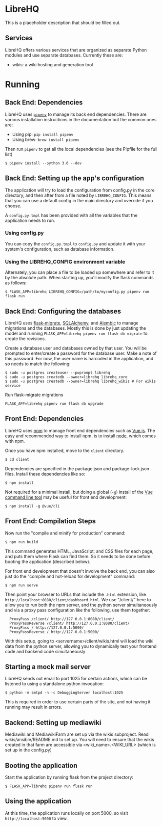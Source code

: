 # LibreHQ

This is a placeholder description that should be filled out.

## Services

LibreHQ offers various services that are organized as separate Python
modules and use separate databases. Currently these are:

* wikis: a wiki hosting and generation tool

# Running

## Back End: Dependencies

LibreHQ uses [`pipenv`](https://docs.pipenv.org/) to manage its back end
dependencies. There are various installation instructions in the documentation
but the common ones are:

* Using pip: `pip install pipenv`
* Using brew: `brew install pipenv`

Then run `pipenv` to get all the local dependencies (see the Pipfile for the
full list)

```ShellSession
$ pipenv install --python 3.6 --dev
```


## Back End: Setting up the app's configuration

The application will try to load the configuration from config.py in the core
directory, and then after from a file noted by `LIBREHQ_CONFIG`.  This means that
you can use a default config in the main directory and override if you choose.

A `config.py.tmpl` has been provided with all the variables that the application
needs to run.

### Using config.py

You can copy the `config.py.tmpl` to `config.py` and update it with your system's
configuration, such as database information.

### Using the LIBREHQ_CONFIG environment variable

Alternately, you can place a file to be loaded up somewhere and refer to it
by the absolute path.  When starting up, you'll modify the flask commands as
follows:

```ShellSession
$ FLASK_APP=librehq LIBREHQ_CONFIG=/path/to/myconfig.py pipenv run flask run
```

## Back End: Configuring the databases

LibreHQ uses [flask-migrate](https://flask-migrate.readthedocs.io/en/latest/),
[SQLAlchemy](https://www.sqlalchemy.org/), and
[Alembic](https://alembic.zzzcomputing.com/en/latest/)  to manage migrations
and the databases.  Mostly this is done by just updating the model and running
`FLASK_APP=librehq pipenv run flask db migrate` to create the revisions.

Create a database user and databases owned by that user. You will be prompted
to enter/create a password for the database user. Make a note of this password.
For now, the user name is harcoded in the application, and so needs to match
the following:

```ShellSession
$ sudo -u postgres createuser --pwprompt librehq
$ sudo -u postgres createdb --owner=librehq librehq_core
$ sudo -u postgres createdb --owner=librehq librehq_wikis # For wikis service 
```

Run flask-migrate migrations
```ShellSession
FLASK_APP=librehq pipenv run flask db upgrade
```

## Front End: Dependencies

LibreHQ uses [npm](https://www.npmjs.com/package/npm) to manage front end
dependencies such as [Vue.js](https://vuejs.org/). The easy and recommended way
to install npm, is to install [node](https://nodejs.org/en/), which comes with
npm.

Once you have npm installed, move to the `client` directory.

```ShellSession
$ cd client
```

Dependencies are specified in the package.json and package-lock.json files.
Install these dependencies like so:

```ShellSession
$ npm install
```

Not required for a minimal install, but doing a global (`-g`) install of the
[Vue command line tool](https://cli.vuejs.org) may be useful for front end
development:

```ShellSession
$ npm install -g @vue/cli
```

## Front End: Compilation Steps

Now run the "compile and minify for production" command:

```ShellSession
$ npm run build
```

This command generates HTML, JavaScript, and CSS files for each page, and puts
them where Flask can find them. So it needs to be done before booting the
application (described below).

For front end development that doesn't involve the back end, you can also just
do the "compile and hot-reload for development" command:

```ShellSession
$ npm run serve
```

Then point your browser to URLs that include the `.html` extension, like
`http://localhost:8080/client/dashboard.html`.  We use "/client/" here to allow
you to run both the npm server, and the python server simultaneously and via
a proxy pass configuration like the following, use them together:

```
  ProxyPass /client/ http://127.0.0.1:8080/client/
  ProxyPassReverse /client/ http://127.0.0.1:8080/client/
  ProxyPass / http://127.0.0.1:5000/
  ProxyPassReverse / http://127.0.0.1:5000/
```

With this setup, going to \<servername\>/client/wikis.html will load the wiki data
from the python server, allowing you to dynamically test your frontend code and
backend code simultaneously

## Starting a mock mail server

LibreHQ sends out email to port 1025 for certain actions, which can be listened to
using a standalone python invocation:

```ShellSession
$ python -m smtpd -n -c DebuggingServer localhost:1025
```

This is required in order to use certain parts of the site, and not having it
running may result in errors.

## Backend: Setting up mediawiki

Mediawiki and MediawikiFarm are set up via the wikis subproject.  Read
wikis/ansible/README.md to set up.  You will need to ensure that the wikis
created in that farm are accessible via \<wiki\_name\>.\<WIKI\_URL\> (which
is set up in the config.py)

## Booting the application

Start the application by running flask from the project directory:

```
$ FLASK_APP=librehq pipenv run flask run
```

## Using the application

At this time, the application runs locally on port 5000, so visit `http://localhost:5000` to view.

